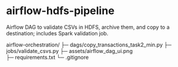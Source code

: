 # airflow-hdfs-pipeline
Airflow DAG to validate CSVs in HDFS, archive them, and copy to a destination; includes Spark validation job.


airflow-orchestration/
├─ dags/copy_transactions_task2_min.py
├─ jobs/validate_csvs.py
├─ assets/airflow_dag_ui.png  
├─ requirements.txt
└─ .gitignore
